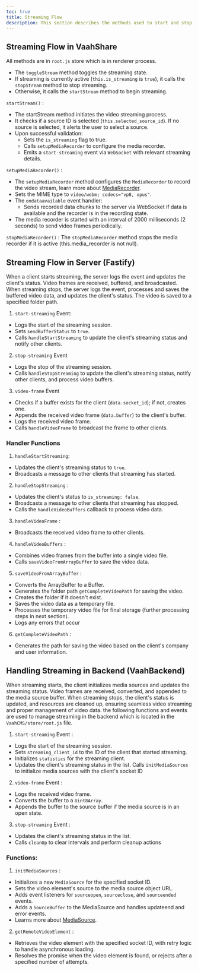 ```yaml
---
toc: true
title: Streaming Flow
description: This section describes the methods used to start and stop video streaming, manage the MediaRecorder, and handle WebSocket communication for streaming video frames.
---
```


## Streaming Flow in VaahShare

All methods are in `root.js` store which is in renderer process.
- The `toggleStream` method toggles the streaming state.
- If streaming is currently active (`this.is_streaming` is `true`), it calls the `stopStream` method to stop streaming.
- Otherwise, it calls the `startStream` method to begin streaming.

`startStream()` :
- The startStream method initiates the video streaming process.
- It checks if a source ID is selected (`this.selected_source_id`). If no source is selected, it alerts the user to select a source.
- Upon successful validation:
  - Sets the `is_streaming` flag to true.
  - Calls `setupMediaRecorder` to configure the media recorder.
  - Emits a `start-streaming` event via `WebSocket` with relevant streaming details.

`setupMediaRecorder()` :
- The `setupMediaRecorder` method configures the `MediaRecorder` to record the video stream, learn more about [MediaRecorder](https://developer.mozilla.org/en-US/docs/Web/API/MediaRecorder).
- Sets the MIME type to `video/webm; codecs="vp8, opus"`.
- The `ondataavailable` event handler:
  - Sends recorded data chunks to the server via WebSocket if data is available and the recorder is in the recording state.
- The media recorder is started with an interval of 2000 milliseconds (2 seconds) to send video frames periodically.

`stopMediaRecorder()` : 
The `stopMediaRecorder` method stops the media recorder if it is active (this.media_recorder is not null).


## Streaming Flow in Server (Fastify)

When a client starts streaming, the server logs the event and updates the client's status. Video frames are received, buffered, and broadcasted. When streaming stops, the server logs the event, processes and saves the buffered video data, and updates the client's status. The video is saved to a specified folder path.


1. `start-streaming` Event:
 - Logs the start of the streaming session.
 - Sets `sendBufferStatus` to `true`.
 - Calls `handleStartStreaming` to update the client's streaming status and notify other clients.

2. `stop-streaming` Event 
 - Logs the stop of the streaming session.
 - Calls `handleStopStreaming` to update the client's streaming status, notify other clients, and process video buffers.

3. `video-frame` Event 
 - Checks if a buffer exists for the client (`data.socket_id`); if not, creates one.
 - Appends the received video frame (`data.buffer`) to the client's buffer.
 - Logs the received video frame.
 - Calls `handleVideoFrame` to broadcast the frame to other clients.

### Handler Functions
1. `handleStartStreaming`:
 - Updates the client's streaming status to `true`.
 - Broadcasts a message to other clients that streaming has started.

2. `handleStopStreaming` :
 - Updates the client's status to `is_streaming: false`.
 - Broadcasts a message to other clients that streaming has stopped.
 - Calls the `handleVideoBuffers` callback to process video data.

3. `handleVideoFrame` :
  - Broadcasts the received video frame to other clients.

4. `handleVideoBuffers` :
 - Combines video frames from the buffer into a single video file.
 - Calls `saveVideoFromArrayBuffer` to save the video data.

5. `saveVideoFromArrayBuffer` :
 - Converts the ArrayBuffer to a Buffer.
 - Generates the folder path `getCompleteVideoPath` for saving the video.
 - Creates the folder if it doesn't exist.
 - Saves the video data as a temporary file.
 - Processes the temporary video file for final storage (further processing steps in next section).
 - Logs any errors that occur

6. `getCompleteVideoPath` :
 - Generates the path for saving the video based on the client's company and user information.


## Handling Streaming in Backend (VaahBackend)

When streaming starts, the client initializes media sources and updates the streaming status. Video frames are received, converted, and appended to the media source buffer. When streaming stops, the client's status is updated, and resources are cleaned up, ensuring seamless video streaming and proper management of video data.
the following functions and events are used to manage streaming in the backend which is located in the `VaahCMS/store/root.js` file.

1. `start-streaming` Event :
 - Logs the start of the streaming session.
 - Sets `streaming_client_id` to the ID of the client that started streaming.
 - Initializes `statistics` for the streaming client.
 - Updates the client's streaming status in the list.
   Calls `initMediaSources` to initialize media sources with the client's socket ID

2. `video-frame` Event :
 - Logs the received video frame.
 - Converts the buffer to a `Uint8Array`.
 - Appends the buffer to the source buffer if the media source is in an open state.

3. `stop-streaming` Event :
 - Updates the client's streaming status in the list.
 - Calls `cleanUp` to clear intervals and perform cleanup actions

### Functions:
1. `initMediaSources` :
 - Initializes a new `MediaSource` for the specified socket ID.
 - Sets the video element's source to the media source object URL.
 - Adds event listeners for `sourceopen`, `sourceclose`, and `sourceended` events.
 - Adds a `SourceBuffer` to the MediaSource and handles updateend and error events.
 - Learns more about [MediaSource](https://developer.mozilla.org/en-US/docs/Web/API/MediaSource).

2. `getRemoteVideoElement` :
 - Retrieves the video element with the specified socket ID, with retry logic to handle asynchronous loading.
 - Resolves the promise when the video element is found, or rejects after a specified number of attempts.
